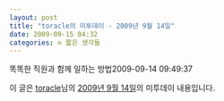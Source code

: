```yaml
---
layout: post
title: "toracle의 미투데이 - 2009년 9월 14일"
date: 2009-09-15 04:32
categories: ⊙ 짧은 생각들
---
```


똑똑한 직원과 함께 일하는 방법2009-09-14 09:49:37

이 글은 [toracle](http://me2day.net/toracle)님의 [2009년 9월 14일](http://me2day.net/toracle/2009/09/14#09:49:37)의 미투데이 내용입니다.


       
